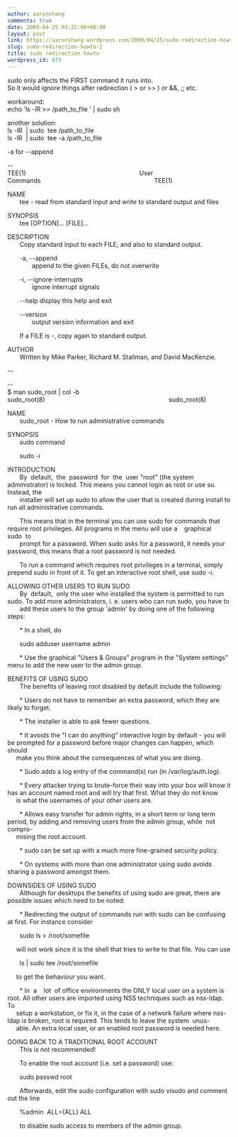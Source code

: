 ```yaml
---
author: aaronshang
comments: true
date: 2009-04-25 03:25:00+00:00
layout: post
link: https://aaronshang.wordpress.com/2009/04/25/sudo-redirection-howto-2/
slug: sudo-redirection-howto-2
title: sudo redirection howto
wordpress_id: 973
---
```


sudo only affects the FIRST command it runs into.  
So it would ignore things after redirection ( > or >> ) or &&, ;; etc.  
  
workaround:  
echo 'ls -lR >> /path_to_file ' | sudo sh  
  
another solution:  
ls -lR  | sudo  tee /path_to_file  
ls -lR  | sudo  tee -a /path_to_file  
  
-a for --append  
  
  
--  
TEE(1)                                                                 User Commands                                                                 TEE(1)  
  
NAME  
       tee - read from standard input and write to standard output and files  
  
SYNOPSIS  
       tee [OPTION]... [FILE]...  
  
DESCRIPTION  
       Copy standard input to each FILE, and also to standard output.  
  
       -a, --append  
              append to the given FILEs, do not overwrite  
  
       -i, --ignore-interrupts  
              ignore interrupt signals  
  
       --help display this help and exit  
  
       --version  
              output version information and exit  
  
       If a FILE is -, copy again to standard output.  
  
AUTHOR  
       Written by Mike Parker, Richard M. Stallman, and David MacKenzie.  
  
--  
  
  
--  
$ man sudo_root | col -b  
sudo_root(8)                                                                       sudo_root(8)  
  
  
  
NAME  
       sudo_root - How to run administrative commands  
  
  
SYNOPSIS  
       sudo command  
  
       sudo -i  
  
  
INTRODUCTION  
       By  default,  the  password  for  the  user "root" (the system administrator) is locked. This means you cannot login as root or use su. Instead, the  
       installer will set up sudo to allow the user that is created during install to run all administrative commands.  
  
       This means that in the terminal you can use sudo for commands that require root privileges. All programs in the menu will use a    graphical  sudo  to  
       prompt for a password. When sudo asks for a password, it needs your password, this means that a root password is not needed.  
  
       To run a command which requires root privileges in a terminal, simply prepend sudo in front of it. To get an interactive root shell, use sudo -i.  
  
  
ALLOWING OTHER USERS TO RUN SUDO  
       By  default,  only the user who installed the system is permitted to run sudo. To add more administrators, i. e. users who can run sudo, you have to  
       add these users to the group 'admin' by doing one of the following steps:  
  
  
       * In a shell, do  
  
       sudo adduser username admin  
  
  
       * Use the graphical "Users & Groups" program in the "System settings" menu to add the new user to the admin group.  
  
  
BENEFITS OF USING SUDO  
       The benefits of leaving root disabled by default include the following:  
  
  
       * Users do not have to remember an extra password, which they are likely to forget.  
  
       * The installer is able to ask fewer questions.  
  
       * It avoids the "I can do anything" interactive login by default - you will be prompted for a password before major changes can happen, which should  
     make you think about the consequences of what you are doing.  
  
       * Sudo adds a log entry of the command(s) run (in /var/log/auth.log).  
  
       * Every attacker trying to brute-force their way into your box will know it has an account named root and will try that first. What they do not know  
     is what the usernames of your other users are.  
  
       * Allows easy transfer for admin rights, in a short term or long term period, by adding and removing users from the admin group, while  not  compro-  
     mising the root account.  
  
       * sudo can be set up with a much more fine-grained security policy.  
  
       * On systems with more than one administrator using sudo avoids sharing a password amongst them.  
  
  
DOWNSIDES OF USING SUDO  
       Although for desktops the benefits of using sudo are great, there are possible issues which need to be noted:  
  
  
       * Redirecting the output of commands run with sudo can be confusing at first. For instance consider  
  
       sudo ls > /root/somefile  
  
     will not work since it is the shell that tries to write to that file. You can use  
  
       ls | sudo tee /root/somefile  
  
     to get the behaviour you want.  
  
  
       * In  a    lot  of office environments the ONLY local user on a system is root. All other users are imported using NSS techniques such as nss-ldap. To  
     setup a workstation, or fix it, in the case of a network failure where nss-ldap is broken, root is required. This tends to leave the system  unus-  
     able. An extra local user, or an enabled root password is needed here.  
  
  
GOING BACK TO A TRADITIONAL ROOT ACCOUNT  
       This is not recommended!  
  
       To enable the root account (i.e. set a password) use:  
  
       sudo passwd root  
  
       Afterwards, edit the sudo configuration with sudo visudo and comment out the line  
  
       %admin  ALL=(ALL) ALL  
  
       to disable sudo access to members of the admin group.  
  
  


![]()
